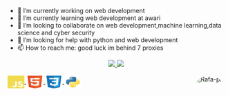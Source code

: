 
 

- 🔭 I’m currently working on web development
- 🌱 I’m currently learning web development at awari
- 👯 I’m looking to collaborate on web development,machine learning,data science and cyber security
- 🤔 I’m looking for help with python and web development
- 📫 How to reach me: good luck im behind 7 proxies

<div align="center">
  <a href="https://github.com/mumuichiro">
  <img height="180em" src="https://github-readme-stats.vercel.app/api?username=mumuichiro&show_icons=true&theme=tokyonight  &include_all_commits=true&count_private=true"/>
  <img height="180em" src="https://github-readme-stats.vercel.app/api/top-langs/?username=mumuichiro&layout=compact&langs_count=7&theme=tokyonight  "/>
</div>

 <div style="display: inline_block"><br>
  <img align="center" alt="Rafa-Js" height="30" width="40" src="https://raw.githubusercontent.com/devicons/devicon/master/icons/javascript/javascript-plain.svg">
   <img align="center" alt="Rafa-HTML" height="30" width="40" src="https://raw.githubusercontent.com/devicons/devicon/master/icons/html5/html5-original.svg">
  <img align="center" alt="Rafa-CSS" height="30" width="40" src="https://raw.githubusercontent.com/devicons/devicon/master/icons/css3/css3-original.svg">
  <img align="center" alt="Rafa-Python" height="30" width="40" src="https://raw.githubusercontent.com/devicons/devicon/master/icons/python/python-original.svg">
  
  <img align="right" alt="Rafa-pic" height="150" style="border-radius:50px;" src="https://media.discordapp.net/attachments/639956127056134178/890373478988013628/Publicacoes_Instagram_1_1.png?width=676&height=676">
</div>
